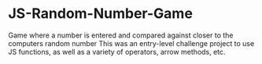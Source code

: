 # JS-Random-Number-Game
Game where a number is entered and compared against closer to the computers random number
This was an entry-level challenge project to use JS functions, as well as a variety of operators, arrow methods, etc. 
